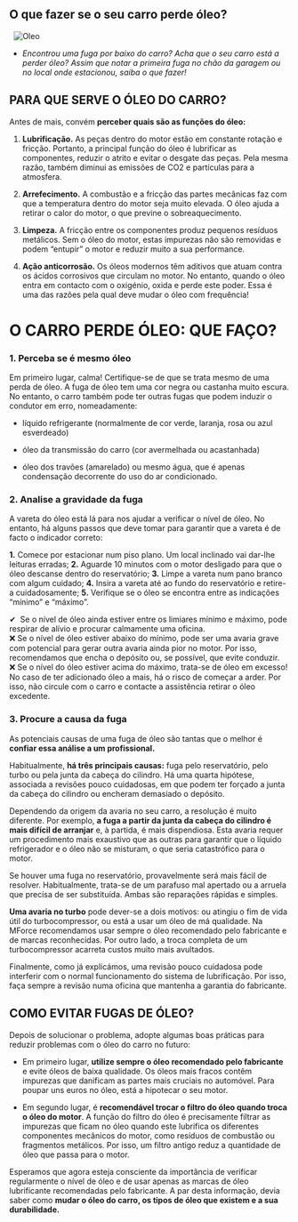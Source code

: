 ## O que fazer se o seu carro perde óleo?
&nbsp;
![Oleo](https://www.oficinasmforce.pt/uploads/subcanais2/dreamstime_xl_154358115.jpg)

- *Encontrou uma fuga por baixo do carro? Acha que o seu carro está a perder óleo? Assim que notar a primeira fuga no chão da garagem ou no local onde estacionou, saiba o que fazer!*

## PARA QUE SERVE O ÓLEO DO CARRO?

Antes de mais, convém **perceber quais são as funções do óleo:**

1. **Lubrificação.** As peças dentro do motor estão em constante rotação e fricção. Portanto, a principal função do óleo é lubrificar as componentes, reduzir o atrito e evitar o desgate das peças. Pela mesma razão, também diminui as emissões de CO2 e partículas para a atmosfera.

2. **Arrefecimento.** A combustão e a fricção das partes mecânicas faz com que a temperatura dentro do motor seja muito elevada. O óleo ajuda a retirar o calor do motor, o que previne o sobreaquecimento.

3. **Limpeza.** A fricção entre os componentes produz pequenos resíduos metálicos. Sem o óleo do motor, estas impurezas não são removidas e podem “entupir” o motor e reduzir muito a sua performance.

4. **Ação anticorrosão.** Os óleos modernos têm aditivos que atuam contra os ácidos corrosivos que circulam no motor. No entanto, quando o óleo entra em contacto com o oxigénio, oxida e perde este poder. Essa é uma das razões pela qual deve mudar o óleo com frequência!

# O CARRO PERDE ÓLEO: QUE FAÇO?

### 1. Perceba se é mesmo óleo

Em primeiro lugar, calma! Certifique-se de que se trata mesmo de uma perda de óleo. A fuga de óleo tem uma cor negra ou castanha muito escura. No entanto, o carro também pode ter outras fugas que podem induzir o condutor em erro, nomeadamente: 

- líquido refrigerante (normalmente de cor verde, laranja, rosa ou azul esverdeado)

- óleo da transmissão do carro (cor avermelhada ou acastanhada)

- óleo dos travões (amarelado) ou mesmo água, que é apenas condensação decorrente do uso do ar condicionado.

### 2. Analise a gravidade da fuga

A vareta do óleo está lá para nos ajudar a verificar o nível de óleo. No entanto, há alguns passos que deve tomar para garantir que a vareta é de facto o indicador correto:

**1.** Comece por estacionar num piso plano. Um local inclinado vai dar-lhe leituras erradas;
**2.** Aguarde 10 minutos com o motor desligado para que o óleo descanse dentro do reservatório;
**3.** Limpe a vareta num pano branco com algum cuidado;
**4.** Insira a vareta até ao fundo do reservatório e retire-a cuidadosamente;
**5.** Verifique se o óleo se encontra entre as indicações “mínimo” e “máximo”.

 ✔ ️ Se o nível de óleo ainda estiver entre os limiares mínimo e máximo, pode respirar de alívio e procurar calmamente uma oficina.
<br>
 ❌ Se o nível de óleo estiver abaixo do mínimo, pode ser uma avaria grave com potencial para gerar outra avaria ainda pior no motor. Por isso, recomendamos que encha o depósito ou, se possível, que evite conduzir. 
<br>
 ❌ Se o nível do óleo estiver acima do máximo, trata-se de óleo em excesso! No caso de ter adicionado óleo a mais, há o risco de começar a arder. Por isso, não circule com o carro e contacte a assistência retirar o óleo excedente.

### 3. Procure a causa da fuga

As potenciais causas de uma fuga de óleo são tantas que o melhor é **confiar essa análise a um profissional.**
  
Habitualmente, **há três principais causas:** fuga pelo reservatório, pelo turbo ou pela junta da cabeça do cilindro. Há uma quarta hipótese, associada a revisões pouco cuidadosas, em que podem ter forçado a junta da cabeça do cilindro ou encheram demasiado o depósito. 

Dependendo da origem da avaria no seu carro, a resolução é muito diferente.  Por exemplo, **a fuga a partir da junta da cabeça do cilindro é mais difícil de arranjar** e, à partida, é mais dispendiosa. Esta avaria requer um procedimento mais exaustivo que as outras para garantir que o líquido refrigerador e o óleo não se misturam, o que seria catastrófico para o motor.

Se houver uma fuga no reservatório, provavelmente será mais fácil de resolver. Habitualmente, trata-se de um parafuso mal apertado ou a arruela que precisa de ser substituída. Ambas são reparações rápidas e simples.

**Uma avaria no turbo** pode dever-se a dois motivos: ou atingiu o fim de vida útil do turbocompressor, ou está a usar um óleo de má qualidade. Na MForce recomendamos usar sempre o óleo recomendado pelo fabricante e de marcas reconhecidas. Por outro lado, a troca completa de um turbocompressor acarreta custos muito mais avultados.

Finalmente, como já explicámos, uma revisão pouco cuidadosa pode interferir com o normal funcionamento do sistema de lubrificação. Por isso, faça sempre a revisão numa oficina que mantenha a garantia do fabricante.

## COMO EVITAR FUGAS DE ÓLEO? 

Depois de solucionar o problema, adopte algumas boas práticas para reduzir problemas com o óleo do carro no futuro:

- Em primeiro lugar, **utilize sempre o óleo recomendado pelo fabricante** e evite óleos de baixa qualidade. Os óleos mais fracos contêm impurezas que danificam as partes mais cruciais no automóvel. Para poupar uns euros no óleo, está a hipotecar o seu motor.

- Em segundo lugar, é **recomendável trocar o filtro do óleo quando troca o óleo do motor**. A função do filtro do óleo é precisamente filtrar as impurezas que ficam no óleo quando este lubrifica os diferentes componentes mecânicos do motor, como resíduos de combustão ou fragmentos metálicos. Por isso, um filtro antigo reduz a quantidade de óleo que passa para o motor.

Esperamos que agora esteja consciente da importância de verificar regularmente o nível de óleo e de usar apenas as marcas de óleo lubrificante recomendadas pelo fabricante. A par desta informação, devia saber como **mudar o óleo do carro, os tipos de óleo que existem e a sua durabilidade.**
